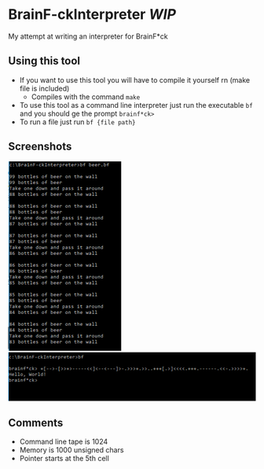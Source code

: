 # BrainF-ckInterpreter *WIP*
My attempt at writing an interpreter for BrainF*ck  
## Using this tool  
- If you want to use this tool you will have to compile it yourself rn (make file is included)  
  - Compiles with the command `make`  
- To use this tool as a command line interpreter just run the executable `bf` and you should ge the prompt `brainf*ck> `  
- To run a file just run `bf {file path}` 
## Screenshots
![](https://raw.githubusercontent.com/AlexBoyle/BrainF-ckInterpreter/master/screenshots/beer.png)  
![](https://raw.githubusercontent.com/AlexBoyle/BrainF-ckInterpreter/master/screenshots/ex.png)
## Comments
- Command line tape is 1024
- Memory is 1000 unsigned chars
- Pointer starts at the 5th cell
